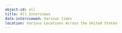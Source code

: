 ```yaml
---
object-id: all
title: All Interviews
date-interviewed: Various times
location: Various Locations Across the United States
---
```


